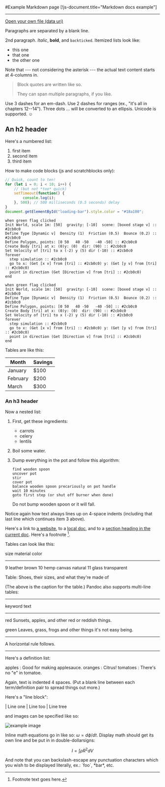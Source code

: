 #Example Markdown page
[!js-document.title="Markdown docs example"]

---

[Open your own file (data uri)](#/markdown/any.html)

Paragraphs are separated by a blank line.

2nd paragraph. *Italic*, **bold**, and `backticked`. Itemized lists
look like:

  * this one
  * that one
  * the other one

Note that --- not considering the asterisk --- the actual text
content starts at 4-columns in.

> Block quotes are
> written like so.
>
> They can span multiple paragraphs,
> if you like.

Use 3 dashes for an em-dash. Use 2 dashes for ranges (ex., "it's all
in chapters 12--14"). Three dots ... will be converted to an ellipsis.
Unicode is supported. ☺



An h2 header
------------

Here's a numbered list:

 1. first item
 2. second item
 3. third item

How to make code blocks (js and scratchblocks only):

~~~JavaScript
// Quick, count to ten!
for (let i = 0; i < 10; i++) {
    // (but not *too* quick)
    setTimeout(function() {
        console.log(i);
    }, 500); // 500 milliseconds (0.5 seconds) delay
}
document.getElementById("loading-bar").style.color = "#18a100";
~~~

~~~scratch3
when green flag clicked
Init World, scale 1m: [50]  gravity: [-10]  scene: [boxed stage v] :: #2cb0c0
Dеfine Type [Dynamic v]  Density (1)  Friction (0.5)  Bounce (0.2) :: #2cb0c0
Dеfine Polygon, points: [0 50   40 -50   -40 -50] :: #2cb0c0
Create Body [tri] at x: (0)y: (0)  dir: (90) :: #2cb0c0
Set Velocity of [tri] to x (-2) y (5) dir (-10) :: #2cb0c0
forever
  step simulation :: #2cb0c0
  go to x: (Get [x v] from [tri] :: #2cb0c0) y: (Get [y v] from [tri] :: #2cb0c0)
  point in direction (Get [Direction v] from [tri] :: #2cb0c0)
end
~~~

~~~scratch2
when green flag clicked
Init World, scale 1m: [50]  gravity: [-10]  scene: [boxed stage v] :: #2cb0c0
Dеfine Type [Dynamic v]  Density (1)  Friction (0.5)  Bounce (0.2) :: #2cb0c0
Dеfine Polygon, points: [0 50   40 -50   -40 -50] :: #2cb0c0
Create Body [tri] at x: (0)y: (0)  dir: (90) :: #2cb0c0
Set Velocity of [tri] to x (-2) y (5) dir (-10) :: #2cb0c0
forever
  step simulation :: #2cb0c0
  go to x: (Get [x v] from [tri] :: #2cb0c0) y: (Get [y v] from [tri] :: #2cb0c0)
  point in direction (Get [Direction v] from [tri] :: #2cb0c0)
end
~~~

Tables are like this:
<table>
  <thead>
    <th>Month</th>
    <th>Savings</th>
  </thead>
  <tbody>
    <tr>
      <td>January</td>
      <td>$100</td>
    </tr>
    <tr>
      <td>February</td>
      <td>$200</td>
    </tr>
    <tr>
      <td>March</td>
      <td>$300</td>
    </tr>
  </tbody>
</table>

### An h3 header ###

Now a nested list:

 1. First, get these ingredients:

      * carrots
      * celery
      * lentils

 2. Boil some water.

 3. Dump everything in the pot and follow
    this algorithm:

        find wooden spoon
        uncover pot
        stir
        cover pot
        balance wooden spoon precariously on pot handle
        wait 10 minutes
        goto first step (or shut off burner when done)

    Do not bump wooden spoon or it will fall.

Notice again how text always lines up on 4-space indents (including
that last line which continues item 3 above).

Here's a link to [a website](http://example.com), to a [local
doc](local-doc.html), and to a [section heading in the current
doc](#an-h2-header). Here's a footnote [^1].

[^1]: Footnote text goes here.

Tables can look like this:

size  material      color
----  ------------  ------------
9     leather       brown
10    hemp canvas   natural
11    glass         transparent

Table: Shoes, their sizes, and what they're made of

(The above is the caption for the table.) Pandoc also supports
multi-line tables:

--------  -----------------------
keyword   text
--------  -----------------------
red       Sunsets, apples, and
          other red or reddish
          things.

green     Leaves, grass, frogs
          and other things it's
          not easy being.
--------  -----------------------

A horizontal rule follows.

***

Here's a definition list:

apples
  : Good for making applesauce.
oranges
  : Citrus!
tomatoes
  : There's no "e" in tomatoe.

Again, text is indented 4 spaces. (Put a blank line between each
term/definition pair to spread things out more.)

Here's a "line block":

| Line one
|   Line too
| Line tree

and images can be specified like so:

![example image](https://duncanlock.net/images/posts/better-figures-images-plugin-for-pelican/dummy-200x200.png "An exemplary image")

Inline math equations go in like so: $\omega = d\phi / dt$. Display
math should get its own line and be put in in double-dollarsigns:

$$I = \int \rho R^{2} dV$$

And note that you can backslash-escape any punctuation characters
which you wish to be displayed literally, ex.: \`foo\`, \*bar\*, etc.
